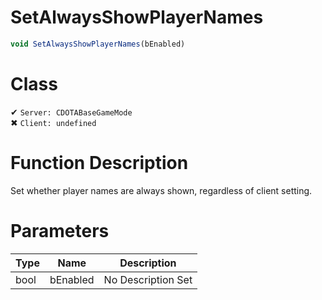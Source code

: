 # SetAlwaysShowPlayerNames
```js	
void SetAlwaysShowPlayerNames(bEnabled)
```
# Class
✔ `Server: CDOTABaseGameMode`  
✖ `Client: undefined`  

# Function Description
Set whether player names are always shown, regardless of client setting.
# Parameters
Type|Name|Description
--|--|--
bool|bEnabled|No Description Set
